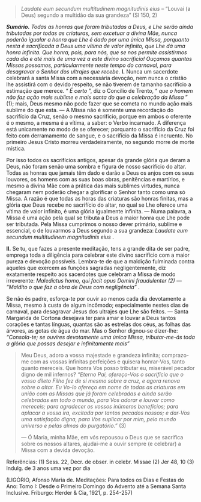 > *Laudate eum secundum multitudinem magnitudinis eius* – “Louvai (a Deus) segundo a multidão da sua grandeza” (Sl 150, 2)

***Sumário.** Todas as honras que foram tributadas a Deus, e Lhe serão ainda tributadas por todas as criaturas, sem excetuar a divina Mãe, nunca poderão igualar a honra que Lhe é dado por uma única Missa, porquanto nesta é sacrificada a Deus uma vítima de valor infinito, que Lhe dá uma honra infinita. Que honra, pois, para nós, que se nos permite assistirmos cada dia e até mais de uma vez a este divino sacrifício! Ouçamos quantas Missas possamos, particularmente neste tempo do carnaval, para desagravar o Senhor dos ultrajes que recebe.* **I.** Nunca um sacerdote celebrará a santa Missa com a necessária devoção, nem nunca o cristão lhe assistirá com o devido respeito, se não tiverem de tamanho sacrifício a estimação que merece. “ *É certo* ”, diz o Concílio de Trento, “ *que o homem não faz ação mais sublime e mais santa do que a celebração da Missa* ” (1); mais, Deus mesmo não pode fazer que se cometa no mundo ação mais sublime do que esta. — A Missa não é somente uma recordação do sacrifício da Cruz, senão o mesmo sacrifício, porque em ambos o oferente é o mesmo, a mesma é a vítima, a saber: o Verbo incarnado. A diferença está unicamente no modo de se oferecer; porquanto o sacrifício da Cruz foi feito com derramamento de sangue, e o sacrifício da Missa é incruento. No primeiro Jesus Cristo morreu verdadeiramente, no segundo morre de morte mística.

Por isso todos os sacrifícios antigos, apesar da grande glória que deram a Deus, não foram senão uma sombra e figura de nosso sacrifício do altar. Todas as honras que jamais têm dado e darão a Deus os anjos com os seus louvores, os homens com as suas boas obras, penitências e martírios, e mesmo a divina Mãe com a prática das mais sublimes virtudes, nunca chegaram nem poderão chegar a glorificar o Senhor tanto como uma só Missa. A razão é que todas as horas das criaturas são honras finitas, mas a glória que Deus recebe no sacrifício do altar, no qual se Lhe oferece uma vítima de valor infinito, é uma glória igualmente infinita. — Numa palavra, a Missa é uma ação pela qual se tributa a Deus a maior honra que Lhe pode ser tributada. Pela Missa cumprimos o nosso dever primário, sublime e essencial, o de louvarmos a Deus segundo a sua grandeza: *Laudate eum secundum multitudinem magnitudinis eius* .

**II.** Se tu, que fazes a presente meditação, tens a grande dita de ser padre, emprega toda a diligência para celebrar este divino sacrifício com a maior pureza e devoção possíveis. Lembra-te de que a maldição fulminada contra aqueles que exercem as funções sagradas negligentemente, diz exatamente respeito aos sacerdotes que celebram a Missa de modo irreverente: *Maledictus homo, qui facit opus Domini fraudulenter (2) — “Maldito o que faz a obra de Deus com negligência”* .

Se não és padre, esforça-te por ouvir ao menos cada dia devotamente a Missa, mesmo à custa de algum incômodo; especialmente nestes dias de carnaval, para desagravar Jesus dos ultrajes que Lhe são feitos. — Santa Margarida de Cortona desejava ter para amar e louvar a Deus tantos corações e tantas línguas, quantas são as estrelas dos céus, as folhas das árvores, as gotas de água do mar. Mas o Senhor dignou-se dizer-lhe: *“Consola-te; se ouvires devotamente uma única Missa, tributar-me-ás toda a glória que possas desejar e infinitamente mais”*

> Meu Deus, adoro a vossa majestade e grandeza infinita; comprazo-me com as vossas infinitas perfeições e quisera honrar-Vos, tanto quanto mereceis. Que honra Vos posso tributar eu, miserável pecador digno de mil infernos? *“Eterno Pai, ofereço-Vos o sacrifício que o vosso dileto Filho fez de si mesmo sobre a cruz, e agora renova sobre o altar. Eu Vo-lo ofereço em nome de todas as criaturas em união com as Missas que já foram celebradas e ainda serão celebradas em todo o mundo, para Vos adorar e louvar como mereceis; para agradecer os vossos inúmeros benefícios; para aplacar a vossa ira, excitada por tantos pecados nossos; e dar-Vos uma satisfação digna, para Vos suplicar por mim, pelo mundo universo e pelas almas do purgatório.”* (3)
>
> — Ó Maria, minha Mãe, em vós repousou o Deus que se sacrifica sobre os nossos altares, ajudai-me a ouvir sempre (e celebrar) a Missa com a devida devoção.

Referências: (1) Sess. 22, Decr. de obser. in celebr. Missae (2) Jer 48, 10 (3) Indulg. de 3 anos uma vez por dia

(LIGÓRIO, Afonso Maria de. Meditações: Para todos os Dias e Festas do Ano: Tomo I: Desde o Primeiro Domingo do Advento até a Semana Santa Inclusive. Friburgo: Herder & Cia, 1921, p. 254-257)
